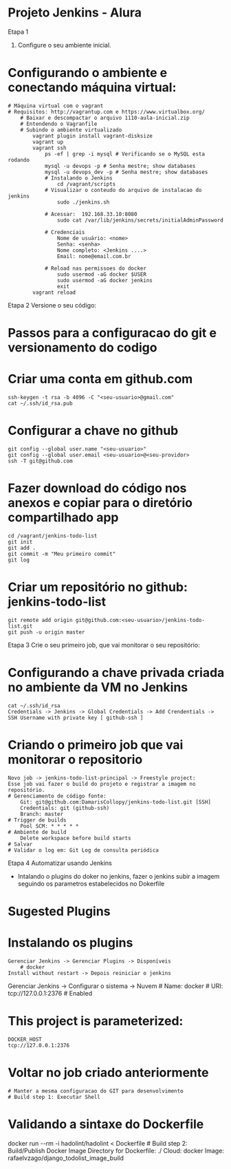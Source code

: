 # Projeto Jenkins - Alura

Etapa 1
1) Configure o seu ambiente inicial.

# Configurando o ambiente e conectando máquina virtual:
    # Máquina virtual com o vagrant
    # Requisitos: http://vagrantup.com e https://www.virtualbox.org/
        # Baixar e descompactar o arquivo 1110-aula-inicial.zip
        # Entendendo o Vagranfile
        # Subindo o ambiente virtualizado
            vagrant plugin install vagrant-disksize
            vagrant up
            vagrant ssh
                ps -ef | grep -i mysql # Verificando se o MySQL esta rodando
                mysql -u devops -p # Senha mestre; show databases
                mysql -u devops_dev -p # Senha mestre; show databases
                # Instalando o Jenkins
                    cd /vagrant/scripts
                # Visualizar o conteudo do arquivo de instalacao do jenkins
                    sudo ./jenkins.sh

                # Acessar:  192.168.33.10:8080
                    sudo cat /var/lib/jenkins/secrets/initialAdminPassword

                # Credenciais
                    Nome de usuário: <nome>
                    Senha: <senha>
                    Nome completo: <Jenkins ....>
                    Email: nome@email.com.br

                # Reload nas permissoes do docker
                    sudo usermod -aG docker $USER
                    sudo usermod -aG docker jenkins
                    exit
            vagrant reload
Etapa 2
Versione o seu código:

# Passos para a configuracao do git e versionamento do codigo
# Criar uma conta em github.com
    ssh-keygen -t rsa -b 4096 -C "<seu-usuario>@gmail.com"
    cat ~/.ssh/id_rsa.pub
# Configurar a chave no github
    git config --global user.name "<seu-usuario>"
    git config --global user.email <seu-usuario>@<seu-providor>
    ssh -T git@github.com
# Fazer download do código nos anexos e copiar para o diretório compartilhado app
    cd /vagrant/jenkins-todo-list
    git init
    git add .
    git commit -m "Meu primeiro commit"
    git log
# Criar um repositório no github: jenkins-todo-list
    git remote add origin git@github.com:<seu-usuario>/jenkins-todo-list.git
    git push -u origin master

Etapa 3
Crie o seu primeiro job, que vai monitorar o seu repositório:

# Configurando a chave privada criada no ambiente da VM no Jenkins
    cat ~/.ssh/id_rsa
    Credentials -> Jenkins -> Global Credentials -> Add Crendentials -> SSH Username with private key [ github-ssh ]
# Criando o primeiro  job que vai monitorar o repositorio
    Novo job -> jenkins-todo-list-principal -> Freestyle project:
    Esse job vai fazer o build do projeto e registrar a imagem no repositório.
    # Gerenciamento de código fonte:
        Git: git@github.com:DamarisCollopy/jenkins-todo-list.git [SSH]
        Credentials: git (github-ssh)
        Branch: master
    # Trigger de builds
        Pool SCM: * * * * *
    # Ambiente de build
        Delete workspace before build starts
    # Salvar
    # Validar o log em: Git Log de consulta periódica

Etapa 4 Automatizar usando Jenkins

- Intalando o plugins do doker no jenkins,  fazer o jenkins subir a imagem seguindo os parametros estabelecidos no Dokerfile

# Sugested Plugins
# Instalando os plugins
    Gerenciar Jenkins -> Gerenciar Plugins -> Disponíveis
        # docker
    Install without restart -> Depois reiniciar o jenkins
Gerenciar Jenkins -> Configurar o sistema -> Nuvem
    # Name: docker
    # URI: tcp://127.0.0.1:2376
    # Enabled
# This project is parameterized: 
    DOCKER_HOST
    tcp://127.0.0.1:2376
# Voltar no job criado anteriormente
    # Manter a mesma configuracao do GIT para desenvolvimento
    # Build step 1: Executar Shell
# Validando a sintaxe do Dockerfile
docker run --rm -i hadolint/hadolint < Dockerfile
    # Build step 2: Build/Publish Docker Image
        Directory for Dockerfile: ./
        Cloud: docker
        Image: rafaelvzago/django_todolist_image_build
